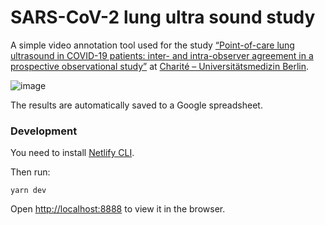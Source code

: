 # SARS-CoV-2 lung ultra sound study

A simple video annotation tool used for the study 
[“Point-of-care lung ultrasound in COVID-19 patients: inter- and intra-observer agreement in a prospective observational study”](https://www.nature.com/articles/s41598-021-90153-2) 
at [Charité – Universitätsmedizin Berlin](https://nephrologie-intensivmedizin.charite.de/).


![image](https://user-images.githubusercontent.com/351828/82701044-ae6e7980-9c6f-11ea-9fdd-98e1018543ba.png)

The results are automatically saved to a Google spreadsheet.

### Development

You need to install [Netlify CLI](https://docs.netlify.com/cli/get-started/).
            
Then run:

    yarn dev


Open [http://localhost:8888](http://localhost:8888) to view it in the browser.
